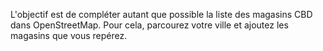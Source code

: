 L'objectif est de compléter autant que possible la liste des magasins CBD dans OpenStreetMap. Pour cela, parcourez votre ville et ajoutez les magasins que vous repérez.


